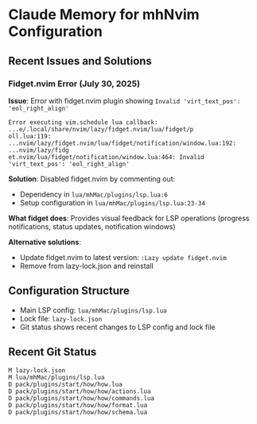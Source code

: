 # Claude Memory for mhNvim Configuration

## Recent Issues and Solutions

### Fidget.nvim Error (July 30, 2025)
**Issue**: Error with fidget.nvim plugin showing `Invalid 'virt_text_pos': 'eol_right_align'`
```
Error executing vim.schedule lua callback: ...e/.local/share/nvim/lazy/fidget.nvim/lua/fidget/p
oll.lua:119: ...nvim/lazy/fidget.nvim/lua/fidget/notification/window.lua:192: ...nvim/lazy/fidg
et.nvim/lua/fidget/notification/window.lua:464: Invalid 'virt_text_pos': 'eol_right_align'
```

**Solution**: Disabled fidget.nvim by commenting out:
- Dependency in `lua/mhMac/plugins/lsp.lua:6`
- Setup configuration in `lua/mhMac/plugins/lsp.lua:23-34`

**What fidget does**: Provides visual feedback for LSP operations (progress notifications, status updates, notification windows)

**Alternative solutions**:
- Update fidget.nvim to latest version: `:Lazy update fidget.nvim`
- Remove from lazy-lock.json and reinstall

## Configuration Structure
- Main LSP config: `lua/mhMac/plugins/lsp.lua`
- Lock file: `lazy-lock.json`
- Git status shows recent changes to LSP config and lock file

## Recent Git Status
```
M lazy-lock.json
M lua/mhMac/plugins/lsp.lua
D pack/plugins/start/how/how.lua
D pack/plugins/start/how/how/actions.lua
D pack/plugins/start/how/how/commands.lua
D pack/plugins/start/how/how/format.lua
D pack/plugins/start/how/how/schema.lua
```
